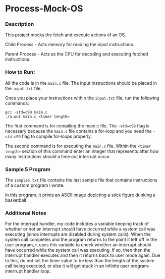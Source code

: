
# Process-Mock-OS

### Description
This project mocks the fetch and execute actions of an OS.

Child Process - Acts memory for reading the input instructions.

Parent Process - Acts as the CPU for decoding and executing fetched instructions.

### How to Run:
All the code is in the `main.c` file. The input instructions should be placed in the `input.txt` file. 

Once you place your instructions within the `input.txt` file, run the following commands:

    gcc -std=c99 main.c
    ./a.out main.c <timer length>


The first command is for compiling the main.c file. The `-std=c99` flag is necessary because the `main.c` file contains a for-loop and you need the `-std-c99` flag to compile for-loops properly.

The second command is for executing the `main.c` file. Within the `<timer length>` section of this command enter an integer that represents after how many instrcutions should a time out interrupt occur.

### Sample 5 Program
The `sample5.txt` file contains the last sample file that contains instructions of a custom program I wrote.

In this program, it prints an ASCII image depicting a stick figure dunking a basketball

### Additional Notes
For the interrupt handler, my code includes a variable keeping track of whether or not an interrupt should have occurred while a system call was executing (since interrupts are disabled during system calls). When the system call completes and the program returns to the point it left off in the user program, it uses this variable to check whether an interrupt should have occurred while the system call was executing. If so, then then the interrupt handler executes and then it returns back to user mode again. Due to this, do not set the timer value to be less than the length of the system call being executed, or else it will get stuck in an infinite user program-interrupt handler loop.